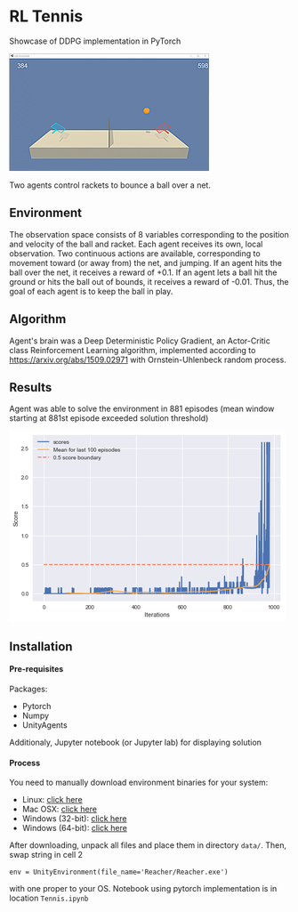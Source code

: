 # RL Tennis
Showcase of DDPG implementation in PyTorch

![Result](insta.gif)

Two agents control rackets to bounce a ball over a net.

## Environment

The observation space consists of 8 variables corresponding to the position and velocity of the ball and racket. Each agent receives its own, local observation.  Two continuous actions are available, corresponding to movement toward (or away from) the net, and jumping. If an agent hits the ball over the net, it receives a reward of +0.1.  If an agent lets a ball hit the ground or hits the ball out of bounds, it receives a reward of -0.01.  Thus, the goal of each agent is to keep the ball in play.

## Algorithm
Agent's brain was a Deep Deterministic Policy Gradient, an Actor-Critic class Reinforcement Learning algorithm, implemented according to https://arxiv.org/abs/1509.02971 with Ornstein-Uhlenbeck random process.

## Results
Agent was able to solve the environment in 881 episodes (mean window starting at 881st episode exceeded solution threshold)

![Result](result.png)

## Installation
#### Pre-requisites
Packages:
- Pytorch
- Numpy
- UnityAgents

Additionaly, Jupyter notebook (or Jupyter lab) for displaying solution

#### Process
You need to manually download environment binaries for your system:
  - Linux: [click here](https://s3-us-west-1.amazonaws.com/udacity-drlnd/P3/Tennis/Tennis_Linux.zip)
  - Mac OSX: [click here](https://s3-us-west-1.amazonaws.com/udacity-drlnd/P3/Tennis/Tennis.app.zip)
  - Windows (32-bit): [click here](https://s3-us-west-1.amazonaws.com/udacity-drlnd/P3/Tennis/Tennis_Windows_x86.zip)
  - Windows (64-bit): [click here](https://s3-us-west-1.amazonaws.com/udacity-drlnd/P3/Tennis/Tennis_Windows_x86_64.zip)
  
After downloading, unpack all files and place them in directory `data/`. Then, swap string in cell 2 
```
env = UnityEnvironment(file_name='Reacher/Reacher.exe')
```
with one proper to your OS. Notebook using pytorch implementation is in location `Tennis.ipynb`
